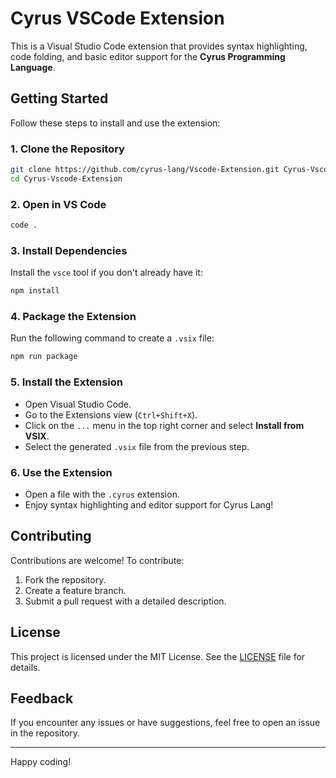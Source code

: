 # Cyrus VSCode Extension

This is a Visual Studio Code extension that provides syntax highlighting, code folding, and basic editor support for the **Cyrus Programming Language**.

## Getting Started

Follow these steps to install and use the extension:

### 1. Clone the Repository

```bash
git clone https://github.com/cyrus-lang/Vscode-Extension.git Cyrus-Vscode-Extension
cd Cyrus-Vscode-Extension
```

### 2. Open in VS Code

```bash
code .
```

### 3. Install Dependencies

Install the `vsce` tool if you don't already have it:

```bash
npm install
```

### 4. Package the Extension

Run the following command to create a `.vsix` file:

```bash
npm run package
```

### 5. Install the Extension

- Open Visual Studio Code.
- Go to the Extensions view (`Ctrl+Shift+X`).
- Click on the `...` menu in the top right corner and select **Install from VSIX**.
- Select the generated `.vsix` file from the previous step.

### 6. Use the Extension

- Open a file with the `.cyrus` extension.
- Enjoy syntax highlighting and editor support for Cyrus Lang!

## Contributing

Contributions are welcome! To contribute:

1. Fork the repository.
2. Create a feature branch.
3. Submit a pull request with a detailed description.

## License

This project is licensed under the MIT License. See the [LICENSE](./LICENSE) file for details.

## Feedback

If you encounter any issues or have suggestions, feel free to open an issue in the repository.

---

Happy coding!